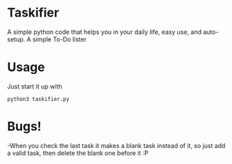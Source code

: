 # Taskifier
A simple python code that helps you in your daily life, easy use, and auto-setup. A simple To-Do lister

# Usage
Just start it up with

`python3 taskifier.py`

# Bugs!

-When you check the last task it makes a blank task instead of it, so just add a valid task, then delete the blank one before it :P
